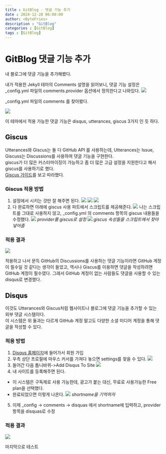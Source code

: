 ```yaml
---
title : GitBlog - 댓글 기능 추가
date : 2024-12-28 06:00:00
author: <ByteFries>
description : "GitBlog"
categories : [GitBlog]
tags : [GitBlog]
---
```


# <span style = "font-weight: 800;">GitBlog 댓글 기능 추가</span>

내 블로그에 댓글 기능을 추가해봤다.

내가 적용한 Jekyll 테마의 Comments 설명을 읽어보니, 댓글 기능 설정은 _config.yml 파일의 comments.provider 옵션에서 정의한다고 나와있다.
![](/assets/image/2024-12-28/comments.png)

_config.yml 파일의 comments 를 찾아봤다.

![](/assets/image/2024-12-28/config1.png)

이 테마에서 적용 가능한 댓글 기능은 disqus, utterances, giscus 3가지 인 듯 하다.

## <span style = "font-weight: 800;">Giscus</span>
Utterances와 Giscus는 둘 다 GitHub API 를 사용하는데, Utterances는 Issue, Giscuss는 Discussions를 사용하여 댓글 기능을 구현한다.  
giscus가 더 많은 커스터마이징이 가능하고 좀 더 많은 고급 설정을 지원한다고 해서 giscus를 사용하기로 했다.  
<span><a href="https://giscus.app/ko" target="_blank">Giscus 가이드</a></span>를 보고 따라했다.  

### <span style = "font-weight: 800;">Giscus 적용 방법</span>
1. 설정에서 시키는 것만 잘 해주면 된다.
  ![](/assets/image/2024-12-28/giscus1.png)
  ![](/assets/image/2024-12-28/giscus2.png)
  ![](/assets/image/2024-12-28/giscus3.png)
2. 다 완료하면 아래에 giscus 사용 파트에서 스크립트를 제공해준다.
  ![](/assets/image/2024-12-28/giscus4.png)
  나는 스크립트를 그대로 사용하지 않고, _config.yml 의 comments 항목의 giscus 내용들을 수정했다.
  ![](/assets/image/2024-12-28/config3.png)
_provider를 giscus로 설정_
  ![](/assets/image/2024-12-28/config2.png)
_giscus 속성들을 스크립트에서 찾아 넣어줌_

### <span style = "font-weight: 800;">적용 결과</span>
![](/assets/image/2024-12-28/result1.png)

적용하고 나서 문득 GitHub의 Discussions를 사용하는 댓글 기능이라면 GitHub 계정이 필수일 것 같다는 생각이 들었고, 역시나 Giscus를 이용하면 댓글을 작성하려면 GitHub 계정이 필수였다. 그래서 GitHub 계정이 없는 사람들도 댓글을 사용할 수 있는 disqus로 변경했다.

## <span style = "font-weight: 800;">Disqus</span>
이것도 Utterances와 Giscus처럼 웹사이트나 블로그에 댓글 기능을 추가할 수 있는 외부 댓글 시스템이다.  
이 시스템은 위 둘과는 다르게 GitHub 계정 말고도 다양한 소셜 미디어 계정을 통해 댓글을 작성할 수 있다.  

### <span style = "font-weight: 800;">적용 방법</span>
1. <span><a href="https://blog.disqus.com/" target="_blank">Disqus 홈페이지</a></span>에 들어가서 회원 가입
2. 우측 상단 프로필에 마우스 커서를 가져다 놓으면 settings를 찾을 수 있다.
  ![](/assets/image/2024-12-28/discus1.png)
3. 들어간 다음 톱니바퀴->Add Disqus To Site
  ![](/assets/image/2024-12-28/discus2.png)
4. 내 사이트를 등록해주면 된다.
  - 이 시스템은 구독제로 사용 가능한데, 광고가 붙는 대신, 무료로 사용가능한 Free plan을 선택했다.
  - 완료되었으면 이렇게 나온다.
  ![](/assets/image/2024-12-28/discus3.png)
_shortname을 기억하자_
5. 이제 _config -> comments -> disquas 에서 shortname에 입력하고, provider 항목을 disquas로 수정
  [](/assets/image/2024-12-28/config4.png)

### <span style = "font-weight: 800;">적용 결과</span>
![](/assets/image/2024-12-28/result2.png)

마지막으로 테스트
